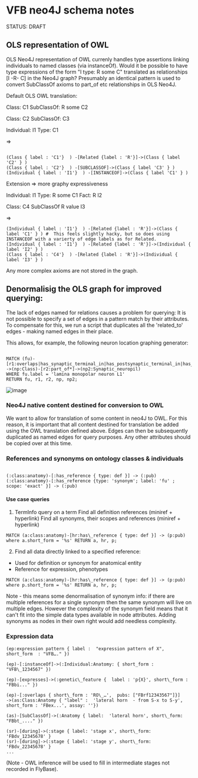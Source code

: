 #  VFB neo4J schema notes

STATUS: DRAFT

## OLS representation of OWL
OLS Neo4J representation of OWL currenly handles type assertions linking individuals to named classes (via instanceOf).  Would it be possible to have type expressions of the form "I type: R some C" translated as relationships [I -R- C] in the Neo4J graph?  Presumably an identical pattern is used to convert SubClassOf axioms to part_of etc relationships in OLS Neo4J.  


Default OLS OWL translation:

Class: C1
   SubClassOf: R some C2

Class: C2 
   SubClassOf: C3

Individual: I1
  Type: C1

=> 

~~~~~~~.cql

(Class { label : 'C1'}  ) -[Related {label : 'R'}]->(Class { label 'C2' } )
(Class { label : 'C2'}  ) -[SUBCLASSOF]->(Class { label 'C3' } )
(Individual { label : 'I1'}  ) -[INSTANCEOF]->(Class { label 'C1' } )

~~~~~~~~

Extension => more graphy expressiveness

Individual: I1
   Type: R some C1 
Fact:  R I2

Class: C4
   SubClassOf R value I3

=> 

~~~~~~~.cql
(Individual { label : 'I1'}  ) -[Related {label : 'R'}]->(Class { label 'C1' } ) #  This feels slightly hacky, but so does using INSTANCEOF with a varierty of edge labels as for Related.
(Individual { label : 'I1'}  ) -[Related {label : 'R'}]->(Individual { label 'I2' } )  
(Class { label : 'C4'}  ) -[Related {label : 'R'}]->(Individual { label 'I3' } )
~~~~~~~~~

Any more complex axioms are not stored in the graph.

## Denormalisig the OLS graph for improved querying:

The lack of edges named for relations causes a problem for querying:  It is not possible to specify a set of edges in a pattern match by their attributes.  To compensate for this, we run a script that duplicates all the 'related_to' edges - making named edges in their place.  

This allows, for example, the following neuron location graphing generator:

~~~~~.cql

MATCH (fu)-[r1:overlaps|has_synaptic_terminal_in|has_postsynaptic_terminal_in|has_presynaptic_terminal_in]
->(np:Class)-[r2:part_of*]->(np2:Synaptic_neuropil) 
WHERE fu.label = 'lamina monopolar neuron L1' 
RETURN fu, r1, r2, np, np2;

~~~~~~~~~

![image](https://cloud.githubusercontent.com/assets/112839/11816078/a753fd36-a346-11e5-8b71-5d054ca5d452.png)

### Neo4J native content destined for conversion to OWL

We want to allow for translation of some content in neo4J to OWL.  For this reason, it is important that all content destined for translation be added using the OWL translation defined above.  Edges can then be subsequently duplicated as named edges for query purposes.  Any other attributes should be copied over at this time.

### References and synonyms on ontology classes & individuals

~~~~~~.cql

(:class:anatomy)-[:has_reference { type: def }] -> (:pub)
(:class:anatomy)-[:has_reference {type: 'synonym'; label: 'fu' ; scope: 'exact' }] -> (:pub)

~~~~~~~

#### Use case queries

1. TermInfo query on a term
Find all definition references (miniref + hyperlink)
Find all synonyms, their scopes and references (miniref + hyperlink)

~~~~~.cql
MATCH (a:class:anatomy)-[hr:has\_reference { type: def }] -> (p:pub) where a.short_form = '%s' RETURN a, hr, p;
~~~~~

2. Find all data directly linked to a specified reference:
 - Used for definition or synonym for anatomical entity
 - Reference for expression, phenotypes

~~~~~~.cql
MATCH (a:class:anatomy)-[hr:has\_reference { type: def }] -> (p:pub) where p.short_form = '%s' RETURN a, hr, p;
~~~~~~

Note - this means some denormalisation of synonym info:  if there are multiple references for a single synonym then the same synonym will live on multiple edges.  However the complexity of the synonym field means that it can't fit into the simple data types available in node attributes.  Adding synonyms as nodes in their own right would add needless complexity.



### Expression data

~~~~ .cql
(ep:expression pattern { label :  "expression pattern of X", short_form  : "VFB…." }) 

(ep)-[:instanceOf]->(:Individual:Anatomy: { short_form : "VFB\_1234567" })

(ep)-[expresses]->(:genetic\_feature {  label : 'p{X}', short\_form : "FBbi..." })

(ep)-[:overlaps { short\_form : 'RO\_…',  pubs: ["FBrf12343567"]}]
->(as:Class:Anatomy { "label" :  'lateral horn  - from S-x to S-y', short_form : 'FBex...', assay: ''})

(as)-[SubClassOf]->(:Anatomy { label:  'lateral horn', short\_form: "FBbt_...." })

(sr)-[during]->(:stage { label: 'stage x', short\_form: 'FBdv_12345678' }
(sr)-[during]->(:stage { label: 'stage y', short\_form: 'FBdv_22345678' }
...
~~~~~

(Note - OWL inference will be used to fill in intermediate stages not recorded in FlyBase).

